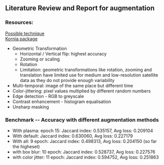 ## Literature Review and Report for augmentation

### Resources:
[Possible technique](https://github.com/kornia/kornia-examples/blob/master/data_augmentation.ipynb)  
[Kornia package](https://kornia.readthedocs.io/en/latest/augmentation.html)

* Geometric Transformation
    * Horizontal / Vertical flip: highest accuracy
    * Zooming or scaling
    * Rotation
    * Limitation: geometric transformations like rotation, zooming and translation have limited use for medium and low-resolution satellite data as they do not provide enough variability
* Multi-temporal: image of the same place but different time
* Color-jittering: pixel values multiplied by different random numbers
* Edge detection - RGB to greyscale
* Contrast enhancement - histogram equalisation
* Unsharp masking

### Benchmark -- Accuracy with different augmentation methods
* With plasma: epoch 15:  Jaccard index: 0.535157, Avg loss: 0.209104
* With default: Jaccard index: 0.630060, Avg loss: 0.227179 
* With all: 9 epoch: Jaccard index: 0.498313, Avg loss: 0.204150 (so far the higheset)
* with box blur: 10 epoch: Jaccard index: 0.528737, Avg loss: 0.227576
* with color jitter: 11 epoch: Jaccard index: 0.594752, Avg loss: 0.251863 
